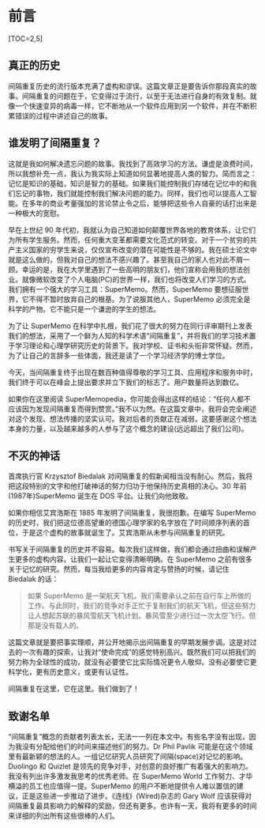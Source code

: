 # 前言

[TOC=2,5]

## 真正的历史

间隔重复历史的流行版本充满了虚构和谬误。这篇文章正是要告诉你那段真实的故事。间隔重复的问题在于，它变得过于流行，以至于无法进行自身的有效复制。就像一个快速变异的病毒一样，它不断地从一个软件应用到另一个软件，并在不断积累错误的过程中讲述自己的故事。

## 谁发明了间隔重复？

这就是我如何解决遗忘问题的故事。我找到了高效学习的方法。谦虚是浪费时间，所以我想补充一点，我认为我实际上知道如何显著地提高人类的智力。简而言之：记忆是知识的基础，知识是智力的基础。如果我们能控制我们存储在记忆中的和我们忘记的事物，我们就能控制我们解决问题的能力。同样，我们也可以提高人工智能。在多年的商业考量强加的言论禁止令之后，能够把这些令人自豪的话打出来是一种极大的宽慰。

早在上世纪 90 年代初，我就认为自己知道如何颠覆世界各地的教育体系，让它们为所有学生服务。然而，任何重大变革都需要文化范式的转变。对于一个贫穷的共产主义国家的穷学生来说，仅仅宣布改变的潜在可能性是不够的。我在硕士论文中就是这么做的，但我对自己的想法不感兴趣了。甚至我自己的家人也对此不屑一顾。幸运的是，我在大学里遇到了一些高明的朋友们，他们宣称会用我的想法创业。就像微软改变了个人电脑(PC)的世界一样，我们也将改变人们学习的方式。我们拥有一个强大的学习工具：SuperMemo。然而，SuperMemo 要想征服世界，它不得不暂时放弃自己的根基。为了说服其他人，SuperMemo 必须完全是科学的产物。它不能只是一个谦逊的学生的想法。

为了让 SuperMemo 在科学中扎根，我们花了很大的努力在同行评审期刊上发表我们的想法，采用了一个鲜为人知的科学术语“间隔重复”，并将我们的学习技术置于学习理论和心理学研究历史的背景下。我对学校、证书和头衔非常怀疑。然而，为了让自己的言辞多一些体面，我还是读了一个学习经济学的博士学位。

今天，当间隔重复终于出现在数百种值得尊敬的学习工具、应用程序和服务中时，我们终于可以在峰会上提出要求并立下我们的标志了。用户数量将达到数亿。

如果你在这里阅读 SuperMemopedia，你可能会得出这样的结论：“任何人都不应该因为发现间隔重复而得到赞赏。”我不以为然。在这篇文章中，我将会完全阐述对这个发现、想法传播的坚实认可。我对后者的贡献正在减弱，这要感谢这个想法本身的力量，以及越来越多的人参与了这个概念的建设(远远超出了我们公司)。

## 不灭的神话

首席执行官 Krzysztof Biedalak 对间隔重复的假新闻相当没有耐心。然后，我将把这段特别的文字和他打破神话的努力归功于他保持历史真相的决心。30 年前(1987年)SuperMemo 诞生在 DOS 平台。让我们向他致敬。

如果你相信艾宾浩斯在 1885 年发明了间隔重复，我很抱歉。在编写 SuperMemo 的历史时，我们把这位德高望重的德国心理学家的名字放在了时间顺序列表的首位，于是这个虚构的故事就诞生了。艾宾浩斯从未参与间隔重复的研究。


书写关于间隔重复的历史并不容易。每次我们这样做，我们都会通过扭曲和误解产生更多的虚构内容。让我们一起让它变得清晰明确。在 SuperMemo 之前有很多关于记忆的研究。然而，每当我给更多的内容肯定与赞扬的时候，请记住 Biedalak 的话：

> 如果 SuperMemo 是一架航天飞机，我们需要承认之前在自行车上所做的工作。与此同时，我们的竞争对手正忙于复制我们的航天飞机，但这些努力让人想起苏联的暴风雪航天飞机计划。暴风雪至少进行过一次太空飞行。但那是没有载人的。

这篇文章就是要把事实理顺，并公开地揭示出间隔重复的早期发展步调。这是对过去的一次有趣的探索，让我对“使命完成”的感觉特别高兴。既然我们可以把我们的努力称为全球性的成功，就没有必要使它比实际情况更令人敬仰。没有必要使它更科学化，更有历史意义，或更有认证性。

间隔重复在这里，它在这里。我们做到了！

## 致谢名单

“间隔重复”概念的贡献者列表太长，无法一一列在本文中。有些名字没有出现，因为我没有分配给他们的时间来描述他们的努力。Dr Phil Pavlik 可能是在这个领域里有最新颖的想法的人。一组记忆研究人员研究了间隔(space)对记忆的影响。Duolingo 和 Quizlet 是领先的竞争对手，对创意的良好推广有着强大的影响力。我没有列出许多激发我思考的优秀老师。在 SuperMemo World 工作努力、才华横溢的员工也应值得一提。SuperMemo 的用户不断地提供令人难以置信的建议，正是这些进一步推动了进步。《连线》(Wired)杂志的 Gary Wolf 应该获得对间隔重复最具影响力的解释的奖励，但还有更多。也许有一天，我将有更多的时间来详细的列出所有这些很棒的人们。
